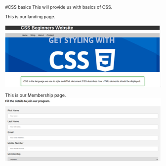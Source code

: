 #CSS basics
This will provide us with basics of CSS.

This is our landing page.

![](css/landing_page.png)


This is our Membership page.
![](css/form.png)
